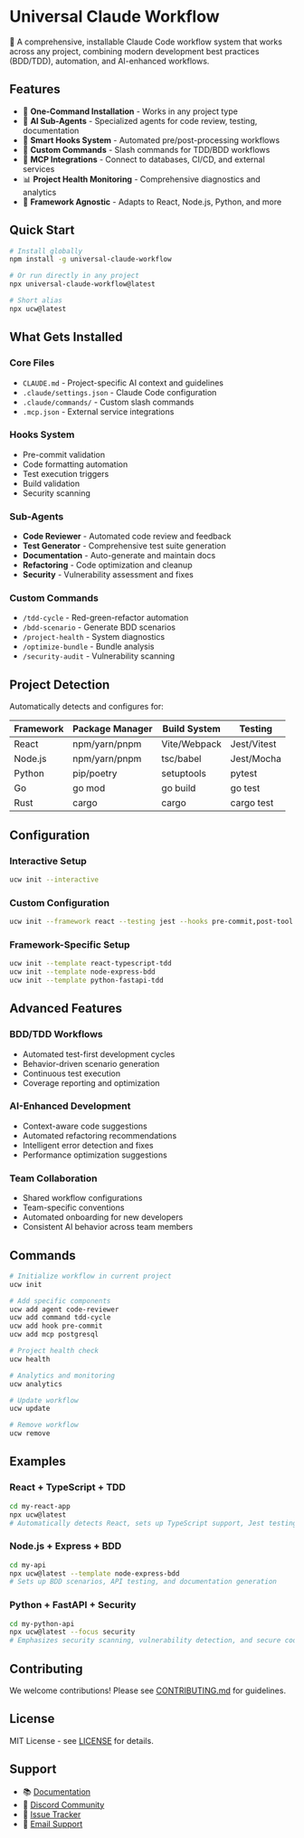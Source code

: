 # Universal Claude Workflow

🚀 A comprehensive, installable Claude Code workflow system that works across any project, combining modern development best practices (BDD/TDD), automation, and AI-enhanced workflows.

## Features

- 🎯 **One-Command Installation** - Works in any project type
- 🤖 **AI Sub-Agents** - Specialized agents for code review, testing, documentation
- 🔧 **Smart Hooks System** - Automated pre/post-processing workflows
- 📝 **Custom Commands** - Slash commands for TDD/BDD workflows
- 🔌 **MCP Integrations** - Connect to databases, CI/CD, and external services
- 📊 **Project Health Monitoring** - Comprehensive diagnostics and analytics
- 🎨 **Framework Agnostic** - Adapts to React, Node.js, Python, and more

## Quick Start

```bash
# Install globally
npm install -g universal-claude-workflow

# Or run directly in any project
npx universal-claude-workflow@latest

# Short alias
npx ucw@latest
```

## What Gets Installed

### Core Files
- `CLAUDE.md` - Project-specific AI context and guidelines
- `.claude/settings.json` - Claude Code configuration
- `.claude/commands/` - Custom slash commands
- `.mcp.json` - External service integrations

### Hooks System
- Pre-commit validation
- Code formatting automation
- Test execution triggers
- Build validation
- Security scanning

### Sub-Agents
- **Code Reviewer** - Automated code review and feedback
- **Test Generator** - Comprehensive test suite generation
- **Documentation** - Auto-generate and maintain docs
- **Refactoring** - Code optimization and cleanup
- **Security** - Vulnerability assessment and fixes

### Custom Commands
- `/tdd-cycle` - Red-green-refactor automation
- `/bdd-scenario` - Generate BDD scenarios
- `/project-health` - System diagnostics
- `/optimize-bundle` - Bundle analysis
- `/security-audit` - Vulnerability scanning

## Project Detection

Automatically detects and configures for:

| Framework | Package Manager | Build System | Testing |
|-----------|----------------|--------------|---------|
| React | npm/yarn/pnpm | Vite/Webpack | Jest/Vitest |
| Node.js | npm/yarn/pnpm | tsc/babel | Jest/Mocha |
| Python | pip/poetry | setuptools | pytest |
| Go | go mod | go build | go test |
| Rust | cargo | cargo | cargo test |

## Configuration

### Interactive Setup
```bash
ucw init --interactive
```

### Custom Configuration
```bash
ucw init --framework react --testing jest --hooks pre-commit,post-tool
```

### Framework-Specific Setup
```bash
ucw init --template react-typescript-tdd
ucw init --template node-express-bdd
ucw init --template python-fastapi-tdd
```

## Advanced Features

### BDD/TDD Workflows
- Automated test-first development cycles
- Behavior-driven scenario generation
- Continuous test execution
- Coverage reporting and optimization

### AI-Enhanced Development
- Context-aware code suggestions
- Automated refactoring recommendations
- Intelligent error detection and fixes
- Performance optimization suggestions

### Team Collaboration
- Shared workflow configurations
- Team-specific conventions
- Automated onboarding for new developers
- Consistent AI behavior across team members

## Commands

```bash
# Initialize workflow in current project
ucw init

# Add specific components
ucw add agent code-reviewer
ucw add command tdd-cycle
ucw add hook pre-commit
ucw add mcp postgresql

# Project health check
ucw health

# Analytics and monitoring
ucw analytics

# Update workflow
ucw update

# Remove workflow
ucw remove
```

## Examples

### React + TypeScript + TDD
```bash
cd my-react-app
npx ucw@latest
# Automatically detects React, sets up TypeScript support, Jest testing, and TDD workflows
```

### Node.js + Express + BDD
```bash
cd my-api
npx ucw@latest --template node-express-bdd
# Sets up BDD scenarios, API testing, and documentation generation
```

### Python + FastAPI + Security
```bash
cd my-python-api
npx ucw@latest --focus security
# Emphasizes security scanning, vulnerability detection, and secure coding practices
```

## Contributing

We welcome contributions! Please see [CONTRIBUTING.md](CONTRIBUTING.md) for guidelines.

## License

MIT License - see [LICENSE](LICENSE) for details.

## Support

- 📚 [Documentation](https://universal-claude-workflow.dev/docs)
- 💬 [Discord Community](https://discord.gg/ucw)
- 🐛 [Issue Tracker](https://github.com/universal-claude-workflow/universal-claude-workflow/issues)
- 📧 [Email Support](mailto:support@universal-claude-workflow.dev)
